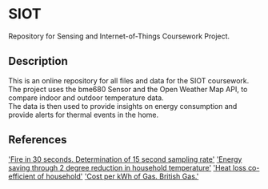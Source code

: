 # SIOT
Repository for Sensing and Internet-of-Things Coursework Project.

## Description
  
This is an online repository for all files and data for the SIOT coursework.  
The project uses the bme680 Sensor and the Open Weather Map API, to compare indoor and outdoor temperature data.  
The data is then used to provide insights on energy consumption and provide alerts for thermal events in the home.  

## References

['Fire in 30 seconds. Determination of 15 second sampling rate'](https://www.ready.gov/home-fires)
['Energy saving through 2 degree reduction in household temperature'](https://assets.publishing.service.gov.uk/government/uploads/system/uploads/attachment_data/file/128720/6923-how-much-energy-could-be-saved-by-making-small-cha.pdf)
['Heat loss co-efficient of household'](https://www.open.edu/openlearn/nature-environment/the-environment/energy-buildings/content-section-2.4.1)
['Cost per kWh of Gas. British Gas.'](https://www.ukpower.co.uk/home_energy/tariffs-per-unit-kwh)
